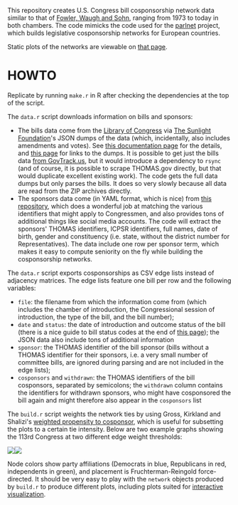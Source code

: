 This repository creates U.S. Congress bill cosponsorship network data similar to that of [Fowler, Waugh and Sohn][fws], ranging from 1973 to today in both chambers. The code mimicks the code used for the [parlnet](https://github.com/briatte/parlnet) project, which builds legislative cosponsorship networks for European countries.

Static plots of the networks are viewable on [that page](http://f.briatte.org/parlviz/congress/plots.html).

# HOWTO

Replicate by running `make.r` in R after checking the dependencies at the top of the script.

The `data.r` script downloads information on bills and sponsors:

- The bills data come from the [Library of Congress](https://www.congress.gov) via [The Sunlight Foundation](http://sunlightfoundation.com/)'s JSON dumps of the data (which, incidentally, also includes amendments and votes). See [this documentation page](https://github.com/unitedstates/congress/wiki/bills) for the details, and [this page](https://github.com/unitedstates/congress/wiki) for links to the dumps. It is possible to get just the bills data [from GovTrack.us](https://www.govtrack.us/developers/data), but it would introduce a dependency to `rsync` (and of course, it is possible to scrape THOMAS.gov directly, but that would duplicate excellent existing work). The code gets the full data dumps but only parses the bills. It does so very slowly because all data are read from the ZIP archives directly. 
- The sponsors data come (in YAML format, which is nice) from [this repository](https://github.com/unitedstates/congress-legislators), which does a wonderful job at matching the various identifiers that might apply to Congressmen, and also provides tons of additional things like social media accounts. The code will extract the sponsors' THOMAS identifiers, ICPSR identifiers, full names, date of birth, gender and constituency (i.e. state, without the district number for Representatives). The data include one row per sponsor term, which makes it easy to compute seniority on the fly while building the cosponsorship networks.

The `data.r` script exports cosponsorships as CSV edge lists instead of adjacency matrices. The edge lists feature one bill per row and the following variables:

- `file`: the filename from which the information come from (which includes the chamber of introduction, the Congressional session of introduction, the type of the bill, and the bill number); 
- `date` and `status`: the date of introduction and outcome status of the bill (there is a nice guide to bill status codes at the end of [this page](https://github.com/unitedstates/congress/wiki/bills#bill-status-codes)); the JSON data also include tons of additional information
- `sponsor`: the THOMAS identifier of the bill sponsor (bills without a THOMAS identifier for their sponsors, i.e. a very small number of committee bills, are ignored during parsing and are not included in the edge lists);
- `cosponsors` and `withdrawn`: the THOMAS identifiers of the bill cosponsors, separated by semicolons; the `withdrawn` column contains the identifiers for withdrawn sponsors, who might have cosponsored the bill again and might therefore also appear in the `cosponsors` list

The `build.r` script weights the network ties by using Gross, Kirkland and Shalizi's [weighted propensity to cosponsor](http://www.latinodecisions.com/files/4013/3840/2978/Gross-Kirkland-Shalizi_Multilevel-Cosponsorship_PolAnlys-submission.pdf), which is useful for subsetting the plots to a certain tie intensity. Below are two example graphs showing the 113rd Congress at two different edge weight thresholds:

![](http://f.briatte.org/parlviz/congress/plots/hr113.png)![](http://f.briatte.org/parlviz/congress/plots/se113.png)

Node colors show party affiliations (Democrats in blue, Republicans in red, independents in green), and placement is Fruchterman-Reingold force-directed. It should be very easy to play with the `network` objects produced by `build.r` to produce different plots, including plots suited for [interactive visualization](http://f.briatte.org/parlviz/).

[fws]: http://jhfowler.ucsd.edu/cosponsorship.htm
